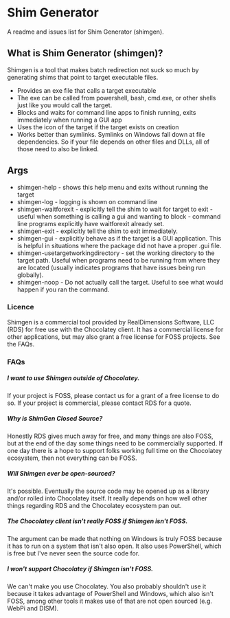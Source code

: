 Shim Generator
==============

A readme and issues list for Shim Generator (shimgen). 

## What is Shim Generator (shimgen)?

Shimgen is a tool that makes batch redirection not suck so much by generating shims that point to target executable files.

* Provides an exe file that calls a target executable
* The exe can be called from powershell, bash, cmd.exe, or other shells just like you would call the target.
* Blocks and waits for command line apps to finish running, exits immediately when running a GUI app
* Uses the icon of the target if the target exists on creation
* Works better than symlinks. Symlinks on Windows fall down at file dependencies. So if your file depends on other files and DLLs, all of those need to also be linked. 

## Args

 * shimgen-help - shows this help menu and exits without running the target
 * shimgen-log - logging is shown on command line
 * shimgen-waitforexit - explicitly tell the shim to wait for target to exit - useful when something is calling a gui and wanting to block - command line programs explicitly have waitforexit already set.
 * shimgen-exit - explicitly tell the shim to exit immediately.
 * shimgen-gui - explicitly behave as if the target is a GUI application. This is helpful in situations where the package did not have a proper .gui file.
 * shimgen-usetargetworkingdirectory - set the working directory to the target path. Useful when programs need to be running from where they are located (usually indicates programs that have issues being run globally).
 * shimgen-noop - Do not actually call the target. Useful to see what would happen if you ran the command.

### Licence

Shimgen is a commercial tool provided by RealDimensions Software, LLC (RDS) for free use with the Chocolatey client. It has a commercial license for other applications, but may also grant a free license for FOSS projects. See the FAQs.

### FAQs

##### I want to use Shimgen outside of Chocolatey.
If your project is FOSS, please contact us for a grant of a free license to do so. If your project is commercial, please contact RDS for a quote.

##### Why is ShimGen Closed Source?

Honestly RDS gives much away for free, and many things are also FOSS, but at the end of the day some things need to be commercially supported. If one day there is a hope to support folks working full time on the Chocolatey ecosystem, then not everything can be FOSS.

##### Will Shimgen ever be open-sourced? 
It's possible. Eventually the source code may be opened up as a library and/or rolled into Chocolatey itself. It really depends on how well other things regarding RDS and the Chocolatey ecosystem pan out.

##### The Chocolatey client isn't really FOSS if Shimgen isn't FOSS.
The argument can be made that nothing on Windows is truly FOSS because it has to run on a system that isn't also open. It also uses PowerShell, which is free but I've never seen the source code for.

##### I won't support Chocolatey if Shimgen isn't FOSS.
We can't make you use Chocolatey. You also probably shouldn't use it because it takes advantage of PowerShell and Windows, which also isn't FOSS, among other tools it makes use of that are not open sourced (e.g. WebPi and DISM).
